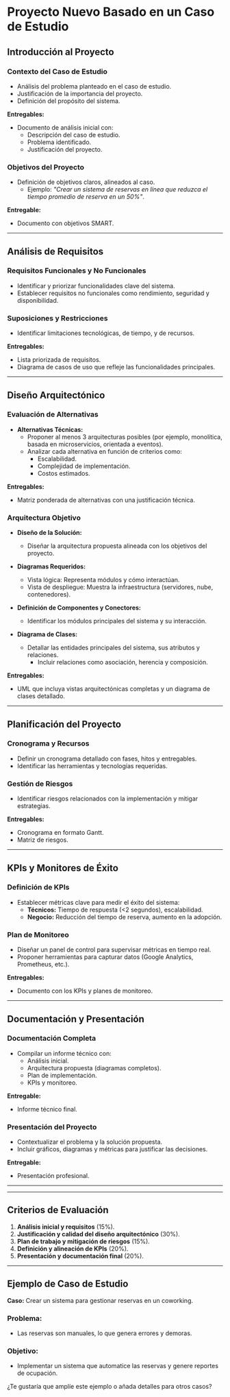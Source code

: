 # Proyecto Nuevo Basado en un Caso de Estudio

## Introducción al Proyecto

### Contexto del Caso de Estudio  
- Análisis del problema planteado en el caso de estudio.
- Justificación de la importancia del proyecto.
- Definición del propósito del sistema.

**Entregables:**
- Documento de análisis inicial con:
  - Descripción del caso de estudio.
  - Problema identificado.
  - Justificación del proyecto.

### Objetivos del Proyecto
- Definición de objetivos claros, alineados al caso.
  - Ejemplo: *"Crear un sistema de reservas en línea que reduzca el tiempo promedio de reserva en un 50%"*.

**Entregable:**
- Documento con objetivos SMART.

---

## Análisis de Requisitos

### Requisitos Funcionales y No Funcionales  
- Identificar y priorizar funcionalidades clave del sistema.
- Establecer requisitos no funcionales como rendimiento, seguridad y disponibilidad.

### Suposiciones y Restricciones
- Identificar limitaciones tecnológicas, de tiempo, y de recursos.

**Entregables:**
- Lista priorizada de requisitos.
- Diagrama de casos de uso que refleje las funcionalidades principales.

---

## Diseño Arquitectónico  

### Evaluación de Alternativas
- **Alternativas Técnicas:**
  - Proponer al menos 3 arquitecturas posibles (por ejemplo, monolítica, basada en microservicios, orientada a eventos).
  - Analizar cada alternativa en función de criterios como:
    - Escalabilidad.
    - Complejidad de implementación.
    - Costos estimados.

**Entregables:**
- Matriz ponderada de alternativas con una justificación técnica.

### Arquitectura Objetivo
- **Diseño de la Solución:**
  - Diseñar la arquitectura propuesta alineada con los objetivos del proyecto.

- **Diagramas Requeridos:**
  - Vista lógica: Representa módulos y cómo interactúan.
  - Vista de despliegue: Muestra la infraestructura (servidores, nube, contenedores).

- **Definición de Componentes y Conectores:**
  - Identificar los módulos principales del sistema y su interacción.

- **Diagrama de Clases:**
  - Detallar las entidades principales del sistema, sus atributos y relaciones.
    - Incluir relaciones como asociación, herencia y composición.

**Entregables:**
- UML que incluya vistas arquitectónicas completas y un diagrama de clases detallado.

---

## Planificación del Proyecto  

### Cronograma y Recursos
- Definir un cronograma detallado con fases, hitos y entregables.
- Identificar las herramientas y tecnologías requeridas.

### Gestión de Riesgos
- Identificar riesgos relacionados con la implementación y mitigar estrategias.

**Entregables:**
- Cronograma en formato Gantt.
- Matriz de riesgos.

---

## KPIs y Monitores de Éxito  

### Definición de KPIs
- Establecer métricas clave para medir el éxito del sistema:
  - **Técnicos:** Tiempo de respuesta (<2 segundos), escalabilidad.
  - **Negocio:** Reducción del tiempo de reserva, aumento en la adopción.

### Plan de Monitoreo
- Diseñar un panel de control para supervisar métricas en tiempo real.
- Proponer herramientas para capturar datos (Google Analytics, Prometheus, etc.).

**Entregables:**
- Documento con los KPIs y planes de monitoreo.

---

## Documentación y Presentación  

### Documentación Completa
- Compilar un informe técnico con:
  - Análisis inicial.
  - Arquitectura propuesta (diagramas completos).
  - Plan de implementación.
  - KPIs y monitoreo.

**Entregable:**
- Informe técnico final.

### Presentación del Proyecto
- Contextualizar el problema y la solución propuesta.
- Incluir gráficos, diagramas y métricas para justificar las decisiones.

**Entregable:**
- Presentación profesional.

---

---

## Criterios de Evaluación
1. **Análisis inicial y requisitos** (15%).
2. **Justificación y calidad del diseño arquitectónico** (30%).
3. **Plan de trabajo y mitigación de riesgos** (15%).
4. **Definición y alineación de KPIs** (20%).
6. **Presentación y documentación final** (20%).

---

## Ejemplo de Caso de Estudio

**Caso:** Crear un sistema para gestionar reservas en un coworking.

### Problema:
- Las reservas son manuales, lo que genera errores y demoras.

### Objetivo:
- Implementar un sistema que automatice las reservas y genere reportes de ocupación.

¿Te gustaría que amplíe este ejemplo o añada detalles para otros casos?

